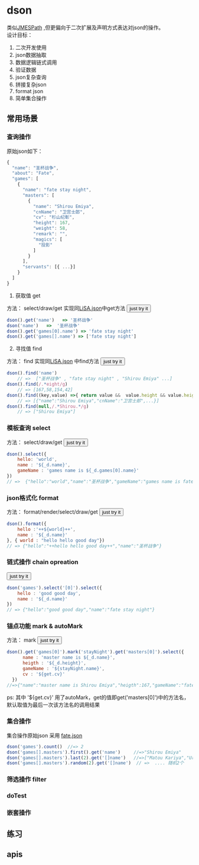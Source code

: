 # dson

类似[JMESPath](https://jmespath.org/) ,但更偏向于二次扩展及声明方式表达对json的操作。  
设计目标：  
1. 二次开发使用
2. json数据抽取
3. 数据逻辑链式调用
4. 验证数据
5. json复杂查询
6. 拼接复杂json
7. format json
8. 简单集合操作




## 常用场景

### 查询操作

原始json如下： 

```js
{
  "name": "圣杯战争",
  "about": "Fate",
  "games": [
    {
      "name": "fate stay night",
      "masters": [
        {
          "name": "Shirou Emiya",
          "cnName": "卫宫士郎",
          "cv": "杉山纪彰",
          "height": 167,
          "weight": 58,
          "remark": "",
          "magics": [
            "投影"
          ]
        }
      ],
      "servants": [{ ...}]
    }
  ]
}
```

1. 获取值 get

方法： select/draw/get   实现同[LiSA.json](https://github.com/apporoad/LiSA.json)中get方法  <button onclick="demo('select')"> just try it </button>

```js 
dson().get('name')   => '圣杯战争'
dson('name')   =>  '圣杯战争'
dson().get('games[0].name') => 'fate stay night'
dson().get('games[].name') => ['fate stay night']
```

2. 寻找值 find

方法：  find    实现同[LiSA.json](https://github.com/apporoad/LiSA.json) 中find方法  <button onclick="demo('find')"> just try it </button>

```js
dson().find('name') 
    // =>  ["圣杯战争" , "fate stay night" , "Shirou Emiya" ...]
dson().find(/.*eight/g) 
    // => [167,58,154,42]
dson().find((key,value) =>{ return value &&  value.height && value.height == 167}) 
	// => [{"name":"Shirou Emiya","cnName":"卫宫士郎",...}]
dson().find(null,/.*Shirou.*/g)
	// => ["Shirou Emiya"]

```

### 模板查询 select

方法： select/draw/get   <button onclick="demo('template')"> just try it </button>

```js
dson().select({
    hello: 'world',
    name : '${_d.name}',
    gameName : 'games name is ${_d.games[0].name}'
})
// =>  {"hello":"world","name":"圣杯战争","gameName":"games name is fate stay night"}


```

### json格式化 format

方法：  format/render/select/draw/get  <button onclick="demo('format')"> just try it </button>

```js
dson().format({
    hello :'++${world}++',
    name : '${_d.name}'
}, { world : "hello hello good day"})
// => {"hello":"++hello hello good day++","name":"圣杯战争"}
```

### 链式操作 chain opreation

<button onclick="demo('chain')"> just try it </button>

```js
dson('games').select('[0]').select({
    hello : 'good good day',
    name : '${_d.name}'
})
// => {"hello":"good good day","name":"fate stay night"}
```

### 锚点功能 mark & autoMark

方法：  mark  <button onclick="demo('mark')"> just try it </button>

```js
dson().get('games[0]').mark('stayNight').get('masters[0]').select({
      name : 'master name is ${_d.name}',
      heigth : '${_d.height}',
      gameName : '${stayNight.name}',
      cv : '${get.cv}'
  })
//=>{"name":"master name is Shirou Emiya","heigth":167,"gameName":"fate stay night","cv":"杉山纪彰"}
```

ps: 其中 '${get.cv}' 用了autoMark，get的值即get('masters[0]')中的方法名，默认取值为最后一次该方法名的调用结果

### 集合操作

集合操作原始json 采用 [fate.json](https://apporoad.github.io/dson.js/js/fate.json)

```js
dson('games').count()  //=> 2
dson('games[].masters').first().get('name')		//=>"Shirou Emiya"
dson('games[].masters').last(2).get('[]name')	//=>["Matou Kariya","Uryū Ryūnosuke"]
dson('games[].masters').random(2).get('[]name')	 // =>  .... 随机2个
```



### 筛选操作 filter

### doTest

### 嵌套操作

## 练习

## apis



